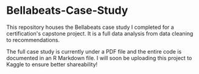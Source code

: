 # Bellabeats-Case-Study
This repository houses the Bellabeats case study I completed for a certification's capstone project. It is a full data analysis from data cleaning to recommendations.

The full case study is currently under a PDF file and the entire code is documented in an R Markdown file. I will soon be uploading this project to Kaggle to ensure better shareability!
